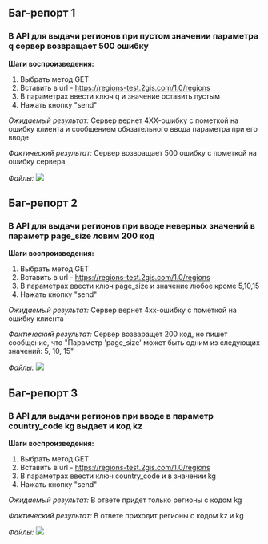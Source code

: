 ## Баг-репорт 1

### В API для выдачи регионов при пустом значении параметра q сервер возвращает 500 ошибку

**Шаги воспроизведения:**
1. Выбрать метод GET 
2. Вставить в url - https://regions-test.2gis.com/1.0/regions
3. В параметрах ввести ключ q и значение оставить пустым
4. Нажать кнопку "send"

*Ожидаемый результат:*
Сервер вернет 4ХХ-ошибку с пометкой на ошибку клиента и сообщением обязательного ввода параметра при его вводе

*Фактический результат:* 
Сервер возвращает 500 ошибку с пометкой на ошибку сервера

*Файлы:*
![](https://monosnap.com/direct/1Uf42R7KkcCuTdoI8K8cXRSQrsNWPg)


## Баг-репорт 2

### В API для выдачи регионов при вводе неверных значений в параметр page_size ловим 200 код

**Шаги воспроизведения:**
1. Выбрать метод GET 
2. Вставить в url - https://regions-test.2gis.com/1.0/regions
3. В параметрах ввести ключ page_size и значение любое кроме 5,10,15
4. Нажать кнопку "send"

*Ожидаемый результат:*
Сервер вернет 4хх-ошибку с пометкой на ошибку клиента

*Фактический результат:*
Сервер возваращет 200 код, но пишет сообщение, что "Параметр 'page_size' может быть одним из следующих значений: 5, 10, 15"

*Файлы:*
![](https://monosnap.com/direct/YkwXwVwly24sm5OsQTXXjETEHOJlk8)


## Баг-репорт 3

### В API для выдачи регионов при вводе в параметр country_code kg выдает и код kz

**Шаги воспроизведения:**
1. Выбрать метод GET 
2. Вставить в url - https://regions-test.2gis.com/1.0/regions
3. В параметрах ввести ключ country_code и в значении kg
4. Нажать кнопку "send"

*Ожидаемый результат:*
В ответе придет только регионы с кодом kg

*Фактический результат:*
В ответе приходит регионы с кодом kz и kg

*Файлы:*
![](https://monosnap.com/direct/jDesNLhxk7n77lW0hwV0pLeiAa5k13)